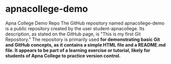 # apnacollege-demo
Apna College Demo Repo
The GitHub repository named apnacollege-demo is a public repository created by the user student-apnacollege. Its description, as stated on the GitHub page, is "This is my first Git Repository." The repository is primarily used <b>for demonstrating basic <b >Git and GitHub concepts, as it contains a simple HTML file and a README.md file. It appears to be part of a learning exercise or tutorial, likely for students of Apna College to practice version control.
